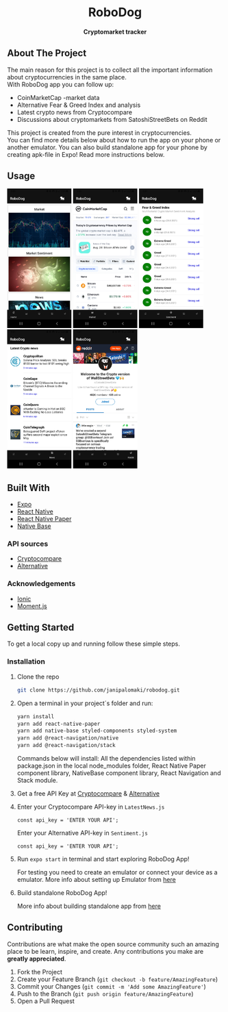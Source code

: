 <!-- PROJECT LOGO -->
<br />
<p align="center">
  <h1 align="center">RoboDog</h1>
  <h4 align="center">Cryptomarket tracker</h4>
</p>



<!-- TABLE OF CONTENTS 
<details open="open">
  <summary>Table of Contents</summary>
  <ol>
    <li>
      <a href="#about-the-project">About The Project</a>
      <ul>
        <li><a href="#usage">Usage</a></li>
        <li><a href="#built-with">Built With</a></li>
      </ul>
    </li>
    <!--
    <li>
      <a href="#getting-started">Getting Started</a>
      <ul>
        <li><a href="#prerequisites">Prerequisites</a></li>
        <li><a href="#installation">Installation</a></li>
      </ul>
    </li>
     
    <li><a href="#roadmap">Roadmap</a></li>
    <li><a href="#contributing">Contributing</a></li>
    <li><a href="#license">License</a></li>
    <li><a href="#contact">Contact</a></li>
    
    <li><a href="#acknowledgements">Acknowledgements</a></li>
  </ol>
</details>
-->

## About The Project

The main reason for this project is to collect all the important information about cryptocurrencies in the same place. <br>
With RoboDog app you can follow up:

<ul>
  <li>CoinMarketCap -market data </li>
  <li>Alternative Fear & Greed Index and analysis </li>
  <li>Latest crypto news from Cryptocompare </li>
  <li>Discussions about cryptomarkets from SatoshiStreetBets on Reddit </li>
</ul>  

This project is created from the pure interest in cryptocurrencies. <br>
You can find more details below about how to run the app on your phone or another emulator. You can also build standalone app for your phone by creating apk-file in Expo! Read more instructions below.

## Usage

<div float="left">
<img src="src/img_github/RoboDog_1.jpg" width="150">
<img src="src/img_github/RoboDog_2.jpg" width="150">
<img src="src/img_github/RoboDog_3.jpg" width="150">
<img src="src/img_github/RoboDog_4.jpg" width="150">
<img src="src/img_github/RoboDog_5.jpg" width="150">
</div>

## Built With

* [Expo](https://docs.expo.io/)
* [React Native](https://reactnative.dev/)
* [React Native Paper](https://callstack.github.io/react-native-paper/)
* [Native Base](https://nativebase.io/)

### API sources
* [Cryptocompare](https://min-api.cryptocompare.com/documentation)
* [Alternative](https://alternative.me/crypto/api/)


### Acknowledgements
* [Ionic](https://ionic.io/ionicons)
* [Moment.js](https://momentjs.com/)


## Getting Started

To get a local copy up and running follow these simple steps.

### Installation

1. Clone the repo
   ```sh
   git clone https://github.com/janipalomaki/robodog.git
   ```
2. Open a terminal in your project´s folder and run:
   ```sh
   yarn install 
   yarn add react-native-paper 
   yarn add native-base styled-components styled-system 
   yarn add @react-navigation/native 
   yarn add @react-navigation/stack 
   ```
   Commands below will install:
   All the dependencies listed within package.json in the local node_modules folder, React Native Paper component library, NativeBase component library, 
   React Navigation and Stack module.
   
   
3. Get a free API Key at [Cryptocompare](https://min-api.cryptocompare.com/pricing) & [Alternative](https://alternative.me/crypto/api/)

4. Enter your Cryptocompare API-key in `LatestNews.js`
   ```JS
   const api_key = 'ENTER YOUR API';
   ```
   
   Enter your Alternative API-key in `Sentiment.js`
   ```JS
   const api_key = 'ENTER YOUR API';
   ```
   
5. Run ```expo start``` in terminal and start exploring RoboDog App!
   
   
   For testing you need to create an emulator or connect your device as a emulator. 
   More info about setting up Emulator from [here](https://docs.expo.dev/workflow/android-studio-emulator/)
   
6. Build standalone RoboDog App!
   
   More info about building standalone app from [here](https://docs.expo.dev/classic/building-standalone-apps/)
   

<!-- ROADMAP 
## Roadmap

See the [open issues](https://github.com/othneildrew/Best-README-Template/issues) for a list of proposed features (and known issues).
-->

## Contributing

Contributions are what make the open source community such an amazing place to be learn, inspire, and create. Any contributions you make are **greatly appreciated**.

1. Fork the Project
2. Create your Feature Branch (`git checkout -b feature/AmazingFeature`)
3. Commit your Changes (`git commit -m 'Add some AmazingFeature'`)
4. Push to the Branch (`git push origin feature/AmazingFeature`)
5. Open a Pull Request

<!--
## License

Distributed under the MIT License. See `LICENSE` for more information.


<!-- CONTACT 
## Contact

Your Name - [@your_twitter](https://twitter.com/your_username) - email@example.com

Project Link: [https://github.com/your_username/repo_name](https://github.com/your_username/repo_name)
-->






